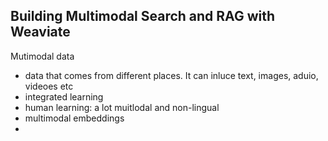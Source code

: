 ## Building Multimodal Search and RAG with Weaviate 

Mutimodal data
- data that comes from different places. It can inluce text, images, aduio, videoes etc
- integrated learning
- human learning: a lot muitlodal and non-lingual
- multimodal embeddings
- 
